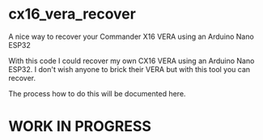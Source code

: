 # cx16_vera_recover
A nice way to recover your Commander X16 VERA using an Arduino Nano ESP32

With this code I could recover my own CX16 VERA using an Arduino Nano ESP32.
I don't wish anyone to brick their VERA but with this tool you can recover.

The process how to do this will be documented here.

# WORK IN PROGRESS #
